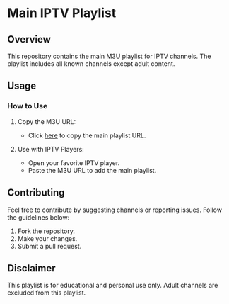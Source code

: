 # Main IPTV Playlist

## Overview

This repository contains the main M3U playlist for IPTV channels. The playlist includes all known channels except adult content.

## Usage

### How to Use

1. Copy the M3U URL:
   - Click [here](https://souyking.github.io/m3u-playlist/souyplaylist.m3u) to copy the main playlist URL.

2. Use with IPTV Players:
   - Open your favorite IPTV player.
   - Paste the M3U URL to add the main playlist.

## Contributing

Feel free to contribute by suggesting channels or reporting issues. Follow the guidelines below:

1. Fork the repository.
2. Make your changes.
3. Submit a pull request.

## Disclaimer

This playlist is for educational and personal use only. Adult channels are excluded from this playlist.
